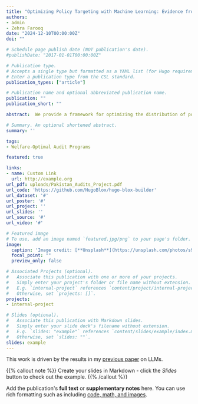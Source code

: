 ```yaml
---
title: "Optimizing Policy Targeting with Machine Learning: Evidence from Pakistani Audits"
authors:
- admin
- Zehra Farooq
date: "2024-12-10T00:00:00Z"
doi: ""

# Schedule page publish date (NOT publication's date).
#publishDate: "2017-01-01T00:00:00Z"

# Publication type.
# Accepts a single type but formatted as a YAML list (for Hugo requirements).
# Enter a publication type from the CSL standard.
publication_types: ["article"]

# Publication name and optional abbreviated publication name.
publication: ""
publication_short: ""

abstract:  We provide a framework for optimizing the distribution of policy treatment by combining machine learning techniques for the estimation of individualized causal responses with sufficient statistics for relative welfare implications of alternative distributions. This framework is applied to the setting of audit policy optimization in Pakistan. Specifically, we define a model which derives the Marginal Value of Public Funds (MVPF) in terms of three estimable causal effects of individuals in response to an audit -- the net-present value of long-run tax liabilities, taxpayer burden from audit compliance, and government expenditures from the audit. With the universe of individual income tax returns in Pakistan from 2012– 2020, we employ generalized random forests to estimate the individualized causal effects and optimize the distribution of audits with stochastic gradient descent and genetic algorithms. We find that the welfare cost per-dollar of revenue raised can be reduced by between 40%– 57% while collecting even more revenue than under the observed policy.

# Summary. An optional shortened abstract.
summary: ''

tags:
- Welfare-Optimal Audit Programs

featured: true

links:
- name: Custom Link
  url: http://example.org
url_pdf: uploads/Pakistan_Audits_Project.pdf
url_code: 'https://github.com/HugoBlox/hugo-blox-builder'
url_dataset: '#'
url_poster: '#'
url_project: ''
url_slides: ''
url_source: '#'
url_video: '#'

# Featured image
# To use, add an image named `featured.jpg/png` to your page's folder. 
image:
  caption: 'Image credit: [**Unsplash**](https://unsplash.com/photos/s9CC2SKySJM)'
  focal_point: ""
  preview_only: false

# Associated Projects (optional).
#   Associate this publication with one or more of your projects.
#   Simply enter your project's folder or file name without extension.
#   E.g. `internal-project` references `content/project/internal-project/index.md`.
#   Otherwise, set `projects: []`.
projects:
- internal-project

# Slides (optional).
#   Associate this publication with Markdown slides.
#   Simply enter your slide deck's filename without extension.
#   E.g. `slides: "example"` references `content/slides/example/index.md`.
#   Otherwise, set `slides: ""`.
slides: example
---
```


This work is driven by the results in my [previous paper](/publication/conference-paper/) on LLMs.

{{% callout note %}}
Create your slides in Markdown - click the *Slides* button to check out the example.
{{% /callout %}}

Add the publication's **full text** or **supplementary notes** here. You can use rich formatting such as including [code, math, and images](https://docs.hugoblox.com/content/writing-markdown-latex/).
